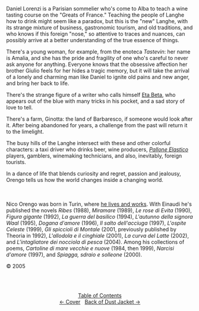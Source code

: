 Daniel Lorenzi is a Parisian sommelier who's come to Alba to teach a wine tasting course on the "Greats of France." Teaching the people of Langhe how to drink might seem like a paradox, but this is the "new" Langhe, with its strange mixture of business, gastronomic tourism, and old traditions, and who knows if this foreign "nose," so attentive to traces and nuances, can possibly arrive at a better understanding of the true essence of things. 

There's a young woman, for example, from the enoteca *Tastevin*: her name is Amalia, and she has the pride and fragility of one who's careful to never ask anyone for anything. Everyone knows that the obsessive affection her brother Giulio feels for her hides a tragic memory, but it will take the arrival of a lonely and charming man like Daniel to ignite old pains and new anger, and bring her back to life.

There's the strange figure of a writer who calls himself [Eta Beta](http://ofvioletsandlicorice.tumblr.com/post/129354078274/notes-questions-uncertainties#etabeata), who appears out of the blue with many tricks in his pocket, and a sad story of love to tell. 

There's a farm, Ginotta: the land of Barbaresco, if someone would look after it. After being abandoned for years, a challenge from the past will return it to the limelight. 

The busy hills of the Langhe intersect with these and other colorful characters: a taxi driver who drinks beer, wine producers, [*Pallone Elastico*](http://ofvioletsandlicorice.tumblr.com/post/129354078274/notes-questions-uncertainties#pallone) players, gamblers, winemaking technicians, and also, inevitably, foreign tourists. 

In a dance of life that blends curiosity and regret, passion and jealousy, Orengo tells us how the world changes inside a changing world.
<br/> <br/> <br/>

Nico Orengo was born in Turin, where [he lives and works](http://ofvioletsandlicorice.tumblr.com/post/129354078274/notes-questions-uncertainties#helivesandworks). With Einaudi he's published the novels *Ribes* (1988), *Miramare* (1989), *Le rose di Evita* (1990), *Figura gigante* (1992), *La guerra del basilico* (1994), *L'autunno della signora Waal* (1995), *Dogana d'amore* (1996), *Il salto dell'acciuga* (1997), *L'ospite Celeste* (1999), *Gli spiccioli di Montale* (2001, previously published by Theoria in 1992), *L'allodola e il cinghiale* (2001), *La curva del Latte* (2002), and *L'intagliatore dei nocciola di pesca* (2004). Among his collections of poems, *Cartoline di mare vecchie e nuove* (1984, then 1999), *Narcisi d'amore* (1997), and *Spiagga, sdraio e solleone* (2000).

&copy; 2005



<br><br></p><div style="text-align: center">
<a href="http://ofvioletsandlicorice.tumblr.com/post/129355307919/of-violets-and-licorice-table-of-contents">Table of Contents</a><br/>
<a href="http://ofvioletsandlicorice.tumblr.com/post/127002293149/cover">&larr;&nbsp;Cover</a>&nbsp;&nbsp;
<a href="http://ofvioletsandlicorice.tumblr.com/post/127000556994/of-violets-and-licorice-back-of-dust-jacket">Back of Dust Jacket&nbsp;&rarr;</a>
</div>
